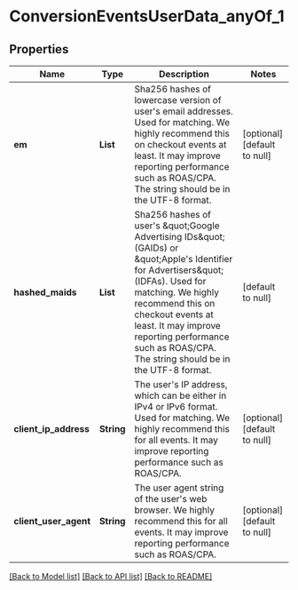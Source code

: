 # ConversionEventsUserData_anyOf_1
## Properties

| Name | Type | Description | Notes |
|------------ | ------------- | ------------- | -------------|
| **em** | **List** | Sha256 hashes of lowercase version of user&#39;s email addresses. Used for matching. We highly recommend this on checkout events at least. It may improve reporting performance such as ROAS/CPA. The string should be in the UTF-8 format. | [optional] [default to null] |
| **hashed\_maids** | **List** | Sha256 hashes of user&#39;s \&quot;Google Advertising IDs\&quot; (GAIDs) or \&quot;Apple&#39;s Identifier for Advertisers\&quot; (IDFAs). Used for matching. We highly recommend this on checkout events at least. It may improve reporting performance such as ROAS/CPA. The string should be in the UTF-8 format. | [default to null] |
| **client\_ip\_address** | **String** | The user&#39;s IP address, which can be either in IPv4 or IPv6 format. Used for matching. We highly recommend this for all events. It may improve reporting performance such as ROAS/CPA. | [optional] [default to null] |
| **client\_user\_agent** | **String** | The user agent string of the user&#39;s web browser. We highly recommend this for all events. It may improve reporting performance such as ROAS/CPA. | [optional] [default to null] |

[[Back to Model list]](../README.md#documentation-for-models) [[Back to API list]](../README.md#documentation-for-api-endpoints) [[Back to README]](../README.md)

